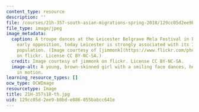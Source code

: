 ```yaml
---
content_type: resource
description: ''
file: /courses/21h-357-south-asian-migrations-spring-2018/129cc05d2ee9b8bde086055babcc641e_21H-357s18-th.jpg
file_type: image/jpeg
image_metadata:
  caption: A troupe dances at the Leicester Belgrave Mela Festival in England. Despite
    early opposition, today Leicester is strongly associated with its Indian heritage
    population. (Image courtesy of [jimmonk](https://www.flickr.com/photos/jimmonk/15000887567/in/photolist-oRztfx-fLAbCT-fLAbrB-oRztkH-oRyoMD-fLSJc7-p92L3C-p8NboD-fLAbiX-p92LdY-oRyoQ4-oRztZP-oRyobD-fLSHs5-p8NbFx-p92JyW-p94FDM-fLSJgm-p8NaRg-fLAbek-p94DWi-fLSHXJ-p92KDS-fLAbr8-p92Jph-p72DaL-oRzsWB-cxBAnQ-p72CpY-oRyW5u-cxBA3J-fLSJ9f-fLSJeo-p72E9u-fLAbPD-fLSJio-fLAbGH-fLAb6a-fLSJ4G-fLSJ5S-oRztNX-p72DCE-oRzsFr-p92JeY-fLAbzn-fLSJ4y-fLSHZU-fLAbn2-fLAbk2-fLAbgk)
    on flickr. License CC BY-NC-SA.)
  credit: Image courtesy of jimmonk on flickr. License CC BY-NC-SA.
  image-alt: A young, brown-skinned girl with a smiling face dances, her long hair
    in motion.
learning_resource_types: []
ocw_type: OCWImage
resourcetype: Image
title: 21H-357s18-th.jpg
uid: 129cc05d-2ee9-b8bd-e086-055babcc641e
---
```


